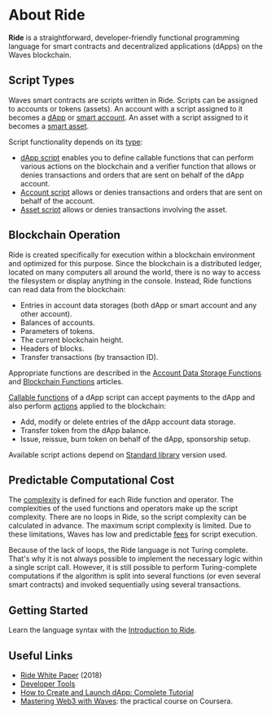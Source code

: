 # About Ride

**Ride** is a straightforward, developer-friendly functional programming language for smart contracts and decentralized applications (dApps) on the Waves blockchain.

## Script Types

Waves smart contracts are scripts written in Ride. Scripts can be assigned to accounts or tokens (assets). An account with a script assigned to it becomes a [dApp](/en/building-apps/smart-contracts/what-is-a-dapp) or [smart account](/en/building-apps/smart-contracts/what-is-smart-account). An asset with a script assigned to it becomes a [smart asset](/en/building-apps/smart-contracts/what-is-smart-asset).

Script functionality depends on its [type](/en/ride/script):

* [dApp script](/en/ride/script/script-types/dapp-script) enables you to define сallable functions that can perform various actions on the blockchain and a verifier function that allows or denies transactions and orders that are sent on behalf of the dApp account.
* [Account script](/en/ride/script/script-types/account-script) allows or denies transactions and orders that are sent on behalf of the account.
* [Asset script](/en/ride/script/script-types/asset-script) allows or denies transactions involving the asset.

## Blockchain Operation

Ride is created specifically for execution within a blockchain environment and optimized for this purpose. Since the blockchain is a distributed ledger, located on many computers all around the world, there is no way to access the filesystem or display anything in the console. Instead, Ride functions can read data from the blockchain:

* Entries in account data storages (both dApp or smart account and any other account).
* Balances of accounts.
* Parameters of tokens.
* The current blockchain height.
* Headers of blocks.
* Transfer transactions (by transaction ID).

Appropriate functions are described in the [Account Data Storage Functions](/en/ride/functions/built-in-functions/account-data-storage-functions) and [Blockchain Functions](/en/ride/functions/built-in-functions/blockchain-functions) articles.

[Callable functions](/en/ride/functions/callable-function) of a dApp script can accept payments to the dApp and also perform [actions](/en/ride/structures/script-actions/) applied to the blockchain:

* Add, modify or delete entries of the dApp account data storage.
* Transfer token from the dApp balance.
* Issue, reissue, burn token on behalf of the dApp, sponsorship setup.

Available script actions depend on [Standard library](/en/ride/script/standard-library) version used.

## Predictable Computational Cost

The [complexity](/en/ride/base-concepts/complexity) is defined for each Ride function and operator. The complexities of the used functions and operators make up the script complexity. There are no loops in Ride, so the script complexity can be calculated in advance. The maximum script complexity is limited. Due to these limitations, Waves has low and predictable [fees](/en/blockchain/transaction/transaction-fee) for script execution.

Because of the lack of loops, the Ride language is not Turing complete. That's why it is not always possible to implement the necessary logic within a single script call. However, it is still possible to perform Turing-complete computations if the algorithm is split into several functions (or even several smart contracts) and invoked sequentially using several transactions.

## Getting Started

Learn the language syntax with the [Introduction to Ride](/en/ride/getting-started).

## Useful Links

* [Ride White Paper](https://s3.eu-central-1.amazonaws.com/waves.tech/White_paper_waves_smart_contracts_7a48be1231.pdf) (2018)
* [Developer Tools](/en/building-apps/smart-contracts/tools/)
* [How to Create and Launch dApp: Complete Tutorial](/en/building-apps/smart-contracts/writing-dapps)
* [Mastering Web3 with Waves](https://www.coursera.org/learn/mastering-web3-waves): the practical course on Coursera.

